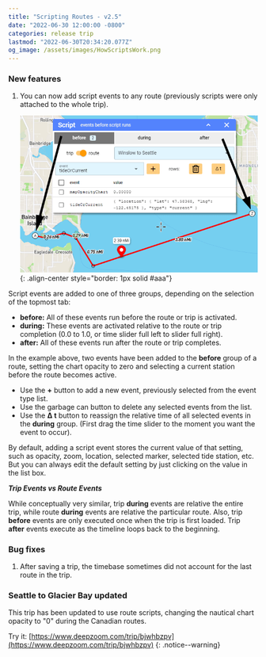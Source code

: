 ```yaml
---
title: "Scripting Routes - v2.5"
date: "2022-06-30 12:00:00 -0800"
categories: release trip
lastmod: "2022-06-30T20:34:20.077Z"
og_image: /assets/images/HowScriptsWork.png
---
```


### New features

1. You can now add script events to any route (previously scripts were only attached to the whole trip).  

    ![](/assets/images/HowScriptsWork.png){: .align-center style="border: 1px solid #aaa"}

Script events are added to one of three groups, depending on the selection of the topmost tab:

- **before:** All of these events run before the route or trip is activated.
- **during:** These events are activated relative to the route or trip completion (0.0 to 1.0, or time slider full left to slider full right).
- **after:** All of these events run after the route or trip completes.

In the example above, two events have been added to the **before** group of a route, setting the chart opacity to zero and selecting a current station before the route becomes active.

- Use the **+** button to add a new event, previously selected from the event type list.
- Use the garbage can button to delete any selected events from the list.
- Use the **Δ t** button to reassign the relative time of all selected events in the **during** group.  (First  drag the time slider to the moment you want the event to occur).

By default, adding a script event stores the current value of that setting, such as opacity, zoom, location, selected marker, selected tide station, etc.
But you can always edit the default setting by just clicking on the value in the list box.

***Trip Events vs Route Events***

While conceptually very similar, trip **during** events are relative the entire trip, while route **during** events are relative the particular route.
Also, trip **before** events are only executed once when the trip is first loaded.  Trip **after** events execute as the timeline loops back to the beginning.

### Bug fixes

1. After saving a trip, the timebase sometimes did not account for the last route in the trip.  

### Seattle to Glacier Bay updated

This trip has been updated to use route scripts, changing the nautical chart opacity to "0" during the Canadian routes.

Try it: [https://www.deepzoom.com/trip/bjwhbzpv](https://www.deepzoom.com/trip/bjwhbzpv)
{: .notice--warning}